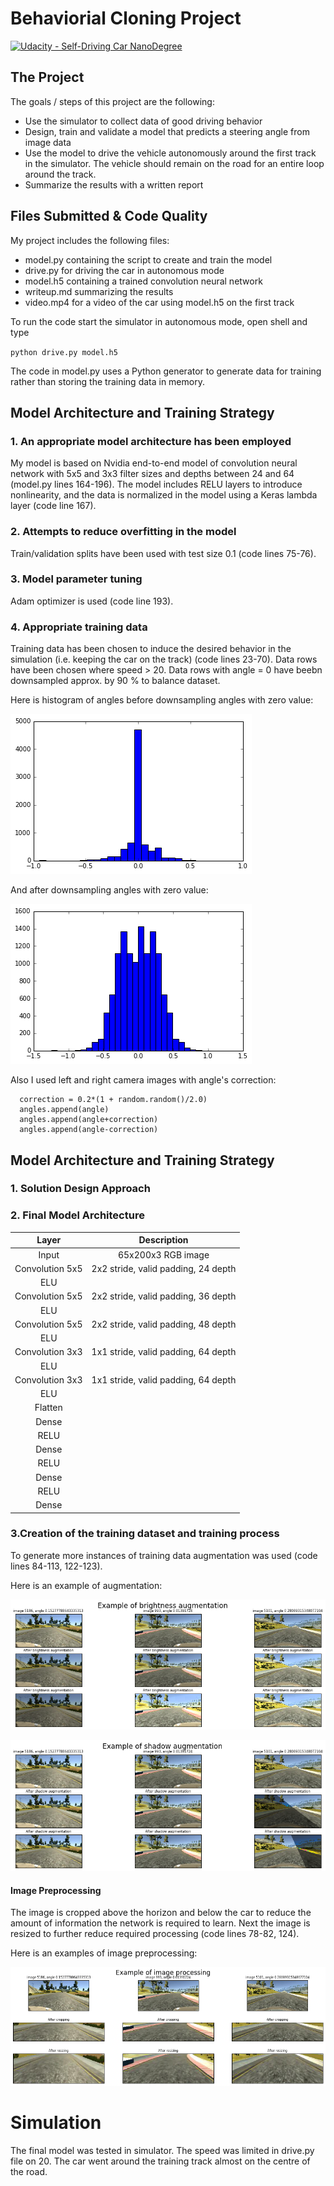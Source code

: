 # Behaviorial Cloning Project

[![Udacity - Self-Driving Car NanoDegree](https://s3.amazonaws.com/udacity-sdc/github/shield-carnd.svg)](http://www.udacity.com/drive)

The Project
---
The goals / steps of this project are the following:
* Use the simulator to collect data of good driving behavior 
* Design, train and validate a model that predicts a steering angle from image data
* Use the model to drive the vehicle autonomously around the first track in the simulator. The vehicle should remain on the road for an entire loop around the track.
* Summarize the results with a written report

[//]: # (Image References)
[image1]: ./examples/hist1.jpg
[image2]: ./examples/hist2.jpg
[image3]: ./examples/preprocess.jpg
[image4]: ./examples/augment1.jpg
[image5]: ./examples/augment2.jpg

## Files Submitted & Code Quality

My project includes the following files:
* model.py containing the script to create and train the model
* drive.py for driving the car in autonomous mode
* model.h5 containing a trained convolution neural network
* writeup.md summarizing the results
* video.mp4 for a video of the car using model.h5 on the first track

To run the code start the simulator in autonomous mode, open shell and type

<code>python drive.py model.h5</code>

The code in model.py uses a Python generator to generate data for training rather than storing the training data in memory. 

## Model Architecture and Training Strategy

### 1. An appropriate model architecture has been employed

My model is based on Nvidia end-to-end model of convolution neural network with 5x5 and 3x3 filter sizes and depths between 24 and 64 (model.py lines 164-196). The model includes RELU layers to introduce nonlinearity, and the data is normalized in the model using a Keras lambda layer (code line 167).

### 2. Attempts to reduce overfitting in the model

Train/validation splits have been used with test size 0.1 (code lines 75-76).

### 3. Model parameter tuning

Adam optimizer is used (code line 193).

### 4. Appropriate training data

Training data has been chosen to induce the desired behavior in the simulation (i.e. keeping the car on the track) (code lines 23-70). 
Data rows have been chosen where speed > 20. Data rows with angle = 0 have beebn downsampled approx. by 90 % to balance dataset.

Here is histogram of angles before downsampling angles with zero value:

![alt text][image1]

And after downsampling angles with zero value:

![alt text][image2]

Also I used left and right camera images with angle's correction:
```
  correction = 0.2*(1 + random.random()/2.0) 
  angles.append(angle)
  angles.append(angle+correction)
  angles.append(angle-correction)
```

## Model Architecture and Training Strategy

### 1. Solution Design Approach

### 2. Final Model Architecture

| Layer         		      |     Description	        					            | 
|:---------------------:  |:---------------------------------------------:| 
| Input         		      | 65x200x3 RGB image   							            | 
| Convolution 5x5     	  | 2x2 stride, valid padding,  24 depth          |
| ELU					            |												                        |
| Convolution 5x5	        | 2x2 stride, valid padding, 36 depth         	|
| ELU					            |												                        |
| Convolution 5x5	        | 2x2 stride, valid padding, 48 depth       	  |
| ELU					            |												                        |
| Convolution 3x3	        | 1x1 stride, valid padding, 64 depth         	|
| ELU					            |												                        |
| Convolution 3x3	        | 1x1 stride, valid padding, 64 depth       	  |
| ELU					            |												                        |
| Flatten 					      |	                                              |	
| Dense           	      |    							                             	|
| RELU					          |												                        |
| Dense           	      |    							                             	|
| RELU					          |												                        |
| Dense           	      |    							                             	|
| RELU					          |												                        |
| Dense           	      |    							                             	|

### 3.Creation of the training dataset and training process 

To generate more instances of training data augmentation was used (code lines 84-113, 122-123).

Here is an example of augmentation:

![alt text][image4]

![alt text][image5]

#### Image Preprocessing 

The image is cropped above the horizon and below the car to reduce the amount of information the network is required to learn. Next the image is resized to further reduce required processing (code lines 78-82, 124).

Here is an examples of image preprocessing:

![alt text][image3]

# Simulation

The final model was tested in simulator. The speed was limited in drive.py file on 20. The car went around the training track almost on the centre of the road. 
